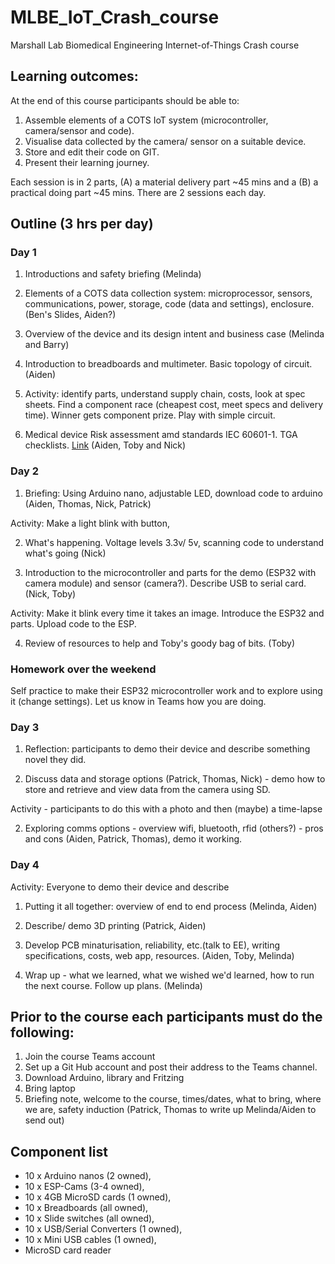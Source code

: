 # MLBE_IoT_Crash_course

Marshall Lab Biomedical Engineering Internet-of-Things Crash course

## Learning outcomes:
At the end of this course participants should be able to:  

1. Assemble elements of a COTS IoT system (microcontroller, camera/sensor and code).
2. Visualise data collected by the camera/ sensor on a suitable device.
3. Store and edit their code on GIT.
4. Present their learning journey. 

Each session is in 2 parts, (A) a material delivery part ~45 mins and a (B) a practical doing part ~45 mins. There are 2 sessions each day.

## Outline (3 hrs per day)

### Day 1
1. Introductions and safety briefing (Melinda)

2. Elements of a COTS data collection system: microprocessor, sensors, communications, power, storage, code (data and settings), enclosure. (Ben's Slides, Aiden?)

3. Overview of the device and its design intent and business case (Melinda and Barry)

4. Introduction to breadboards and multimeter. Basic topology of circuit. (Aiden)

5. Activity: identify parts, understand supply chain, costs, look at spec sheets. Find a component race (cheapest cost, meet specs and delivery time). Winner gets component prize. Play with simple circuit. 

6. Medical device Risk assessment amd standards IEC 60601-1. TGA checklists. [Link](http://www.pacificcrn.com/Upload/file/201705/06/20170506193715_57243.pdf) (Aiden, Toby and Nick)


### Day 2
1.  Briefing: Using Arduino nano, adjustable LED, download code to arduino (Aiden, Thomas, Nick, Patrick)

Activity: Make a light blink with button,  

2. What's happening. Voltage levels 3.3v/ 5v, scanning code to understand what's going (Nick)

3. Introduction to the microcontroller and parts for the demo (ESP32 with camera module) and sensor (camera?). Describe USB to serial card. (Nick, Toby)

Activity: Make it blink every time it takes an image. Introduce the ESP32 and parts. Upload code to the ESP. 

4. Review of resources to help and Toby's goody bag of bits. (Toby)

### Homework over the weekend
Self practice to make their ESP32 microcontroller work and to explore using it (change settings). Let us know in Teams how you are doing.

### Day 3
1. Reflection: participants to demo their device and describe something novel they did. 

2. Discuss data and storage options (Patrick, Thomas, Nick) - demo how to store and retrieve and view data from the camera using SD.

Activity - participants to do this with a photo and then (maybe) a time-lapse

2. Exploring comms options - overview wifi, bluetooth, rfid (others?) - pros and cons (Aiden, Patrick, Thomas), demo it working.


### Day 4
Activity: Everyone to demo their device and describe 

1. Putting it all together: overview of end to end process (Melinda, Aiden)
 
2. Describe/ demo 3D printing (Patrick, Aiden)

3. Develop PCB minaturisation, reliability, etc.(talk to EE), writing specifications, costs, web app, resources. (Aiden, Toby, Melinda)

4. Wrap up -  what we learned, what we wished we'd learned, how to run the next course. Follow up plans. (Melinda)

## Prior to the course each participants must do the following:

1. Join the course Teams account
2. Set up a Git Hub account and post their address to the Teams channel.
3. Download Arduino, library and Fritzing
4. Bring laptop
5. Briefing note, welcome to the course, times/dates, what to bring, where we are, safety induction (Patrick, Thomas to write up Melinda/Aiden to send out)


## Component list

* 10 x Arduino nanos (2 owned), 
* 10 x ESP-Cams (3-4 owned), 
* 10 x 4GB MicroSD cards (1 owned),
* 10 x Breadboards (all owned), 
* 10 x Slide switches (all owned),
* 10 x USB/Serial Converters (1 owned),
* 10 x Mini USB cables (1 owned),
* MicroSD card reader



